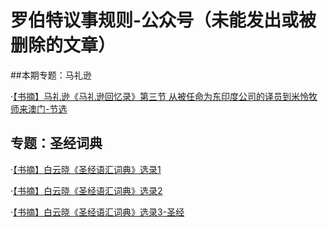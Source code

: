 # 罗伯特议事规则-公众号（未能发出或被删除的文章）

##本期专题：马礼逊

·[【书摘】马礼逊《马礼逊回忆录》第三节 从被任命为东印度公司的译员到米怜牧师来澳门-节选](20230401.md)

## 专题：圣经词典

·[【书摘】白云晓《圣经语汇词典》选录1](0.md)

·[【书摘】白云晓《圣经语汇词典》选录2](1.md)

·[【书摘】白云晓《圣经语汇词典》选录3-圣经](2.md)

